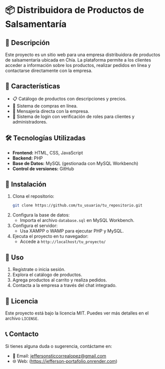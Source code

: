 # 📦 Distribuidora de Productos de Salsamentaría

## 📝 Descripción
Este proyecto es un sitio web para una empresa distribuidora de productos de salsamentaría ubicada en Chía. La plataforma permite a los clientes acceder a información sobre los productos, realizar pedidos en línea y contactarse directamente con la empresa.

## 🚀 Características
- 📋 Catálogo de productos con descripciones y precios.
- 🛒 Sistema de compras en línea.
- 📩 Mensajería directa con la empresa.
- 🔐 Sistema de login con verificación de roles para clientes y administradores.

## 🛠️ Tecnologías Utilizadas
- **Frontend:** HTML, CSS, JavaScript
- **Backend:** PHP
- **Base de Datos:** MySQL (gestionada con MySQL Workbench)
- **Control de versiones:** GitHub

## 📂 Instalación
1. Clona el repositorio:
   ```sh
   git clone https://github.com/tu_usuario/tu_repositorio.git
   ```
2. Configura la base de datos:
   - Importa el archivo `database.sql` en MySQL Workbench.
3. Configura el servidor:
   - Usa XAMPP o WAMP para ejecutar PHP y MySQL.
4. Ejecuta el proyecto en tu navegador:
   - Accede a `http://localhost/tu_proyecto/`

## 📌 Uso
1. Regístrate o inicia sesión.
2. Explora el catálogo de productos.
3. Agrega productos al carrito y realiza pedidos.
4. Contacta a la empresa a través del chat integrado.

## 📜 Licencia
Este proyecto está bajo la licencia MIT. Puedes ver más detalles en el archivo `LICENSE`.

## 📞 Contacto
Si tienes alguna duda o sugerencia, contáctame en:
- 📧 Email: jeffersonsticcorrealopez@gmail.com
- 🌐 Web: (https://jefferson-portafolio.onrender.com)


